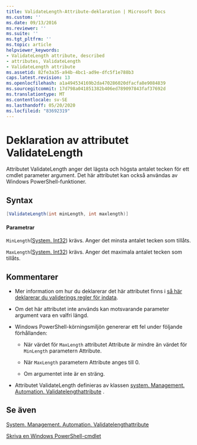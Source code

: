 ```yaml
---
title: ValidateLength-Attribute-deklaration | Microsoft Docs
ms.custom: ''
ms.date: 09/13/2016
ms.reviewer: ''
ms.suite: ''
ms.tgt_pltfrm: ''
ms.topic: article
helpviewer_keywords:
- ValidateLength attribute, described
- attributes, ValidateLength
- ValidateLength attribute
ms.assetid: 82fe3a35-a94b-4bc1-ad9e-dfc5f1e788b3
caps.latest.revision: 13
ms.openlocfilehash: a1a494534169b2da470286020dfacfa8e9084839
ms.sourcegitcommit: 17d798a041851382b406ed789097843faf37692d
ms.translationtype: MT
ms.contentlocale: sv-SE
ms.lasthandoff: 05/20/2020
ms.locfileid: "83692319"
---
```

# <a name="validatelength-attribute-declaration"></a>Deklaration av attributet ValidateLength

Attributet ValidateLength anger det lägsta och högsta antalet tecken för ett cmdlet parameter argument. Det här attributet kan också användas av Windows PowerShell-funktioner.

## <a name="syntax"></a>Syntax

```csharp
[ValidateLength(int minLength, int maxlength)]
```

#### <a name="parameters"></a>Parametrar

`MinLength`([System. Int32](/dotnet/api/System.Int32)) krävs. Anger det minsta antalet tecken som tillåts.

`MaxLength`([System. Int32](/dotnet/api/System.Int32)) krävs. Anger det maximala antalet tecken som tillåts.

## <a name="remarks"></a>Kommentarer

- Mer information om hur du deklarerar det här attributet finns i [så här deklarerar du validerings regler för indata](./how-to-validate-parameter-input.md).

- Om det här attributet inte används kan motsvarande parameter argument vara en valfri längd.

- Windows PowerShell-körningsmiljön genererar ett fel under följande förhållanden:

  - När värdet för `MaxLength` attributet Attribute är mindre än värdet för `MinLength` parametern Attribute.

  - När `MaxLength` parametern Attribute anges till 0.

  - Om argumentet inte är en sträng.

- Attributet ValidateLength definieras av klassen [system. Management. Automation. Validatelengthattribute](/dotnet/api/System.Management.Automation.ValidateLengthAttribute) .

## <a name="see-also"></a>Se även

[System. Management. Automation. Validatelengthattribute](/dotnet/api/System.Management.Automation.ValidateLengthAttribute)

[Skriva en Windows PowerShell-cmdlet](./writing-a-windows-powershell-cmdlet.md)
